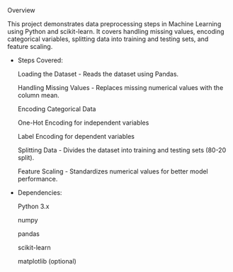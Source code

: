 Overview

This project demonstrates data preprocessing steps in Machine Learning using Python and scikit-learn. It covers handling missing values, encoding categorical variables, splitting data into training and testing sets, and feature scaling.


- Steps Covered:

  Loading the Dataset - Reads the dataset using Pandas.

  Handling Missing Values - Replaces missing numerical values with the column mean.

  Encoding Categorical Data

  One-Hot Encoding for independent variables

  Label Encoding for dependent variables

  Splitting Data - Divides the dataset into training and testing sets (80-20 split).

  Feature Scaling - Standardizes numerical values for better model performance.


- Dependencies:

  Python 3.x

  numpy

  pandas

  scikit-learn

  matplotlib (optional)

